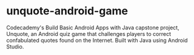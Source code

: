 # unquote-android-game
Codecademy's Build Basic Android Apps with Java capstone project, Unquote, an Android quiz game that challenges players to correct confabulated quotes found on the Internet. Built with Java using Android Studio.
